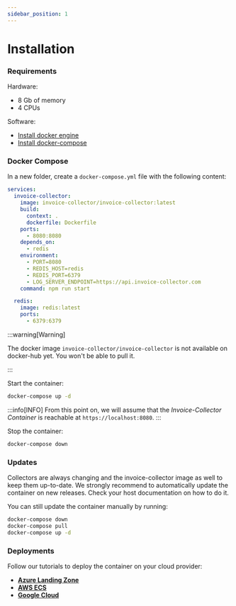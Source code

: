 ```yaml
---
sidebar_position: 1
---
```


# Installation

### Requirements

Hardware:
- 8 Gb of memory
- 4 CPUs

Software:
- [Install docker engine](https://docs.docker.com/engine/)
- [Install docker-compose](https://docs.docker.com/compose/install/)

### Docker Compose

In a new folder, create a `docker-compose.yml` file with the following content:
```yaml md title="docker-compose.md"
services:
  invoice-collector:
    image: invoice-collector/invoice-collector:latest
    build:
      context: .
      dockerfile: Dockerfile
    ports:
      - 8080:8080
    depends_on:
      - redis
    environment:
      - PORT=8080
      - REDIS_HOST=redis
      - REDIS_PORT=6379
      - LOG_SERVER_ENDPOINT=https://api.invoice-collector.com
    command: npm run start

  redis:
    image: redis:latest
    ports:
      - 6379:6379
```

:::warning[Warning]

The docker image `invoice-collector/invoice-collector` is not available on docker-hub yet. You won't be able to pull it.

:::

Start the container:
```bash
docker-compose up -d
```

:::info[INFO]
From this point on, we will assume that the _Invoice-Collector Container_ is reachable at `https://localhost:8080`.
:::


Stop the container:
```bash
docker-compose down
```

### Updates

Collectors are always changing and the invoice-collector image as well to keep them up-to-date. We strongly recommend to automatically update the container on new releases. Check your host documentation on how to do it.

You can still update the container manually by running:
```bash
docker-compose down
docker-compose pull
docker-compose up -d
```

### Deployments

Follow our tutorials to deploy the container on your cloud provider:

- [**Azure Landing Zone**](../../tutorials/deployement/azure-landing-zone.md)
- [**AWS ECS**](../../tutorials//deployement/amazon-web-service.md)
- [**Google Cloud**](../../tutorials//deployement/amazon-web-service.md)
